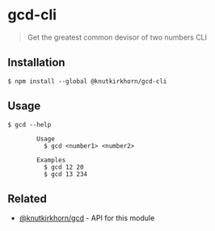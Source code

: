# gcd-cli

> Get the greatest common devisor of two numbers CLI

## Installation

```
$ npm install --global @knutkirkhorn/gcd-cli 
```

## Usage

```
$ gcd --help

        Usage
          $ gcd <number1> <number2>

        Examples
          $ gcd 12 20
          $ gcd 13 234 
```

## Related

- [@knutkirkhorn/gcd](https://github.com/knutkirkhorn/gcd) - API for this module
